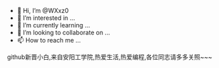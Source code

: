 - 👋 Hi, I’m @WXxz0
- 👀 I’m interested in ...
- 🌱 I’m currently learning ...
- 💞️ I’m looking to collaborate on ...
- 📫 How to reach me ...

<!---
WXxz0/WXxz0 is a ✨ special ✨ repository because its `README.md` (this file) appears on your GitHub profile.
You can click the Preview link to take a look at your changes.
--->github新晋小白,来自安阳工学院,热爱生活,热爱编程,各位同志请多多关照~~~
